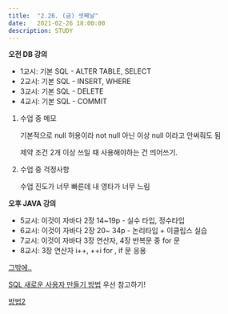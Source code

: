 ```yaml
---
title:  "2.26. (금) 셋째날"
date:   2021-02-26 18:00:00
description: STUDY
---
```




**오전 DB 강의**



- 1교시: 기본 SQL - ALTER TABLE, SELECT
- 2교시: 기본 SQL - INSERT, WHERE
- 3교시: 기본 SQL - DELETE
- 4교시: 기본 SQL - COMMIT 



1. 수업 중 메모

   기본적으로 null 허용이라 not null 아닌 이상 null 이라고 안써줘도 됨

   제약 조건 2개 이상 쓰일 때 사용해야하는 건 띄어쓰기.

   

2. 수업 중 걱정사항

   수업 진도가 너무 빠른데 내 영타가 너무 느림



**오후 JAVA 강의**



- 5교시: 이것이 자바다 2장 14~19p - 실수 타입, 정수타입
- 6교시: 이것이 자바다 2장 20~ 34p - 논리타입 + 이클립스 실습
- 7교시: 이것이 자바다 3장 연산자, 4장 반복문 중 for 문
- 8교시: 3장 연산자 i++, ++i for , if 문 응용





<u>그밖에..</u>

[SQL 새로운 사용자 만들기 방법](https://coding-factory.tistory.com/28) 우선 참고하기!

[방법2](https://m.blog.naver.com/PostView.nhn?blogId=isaac7263&logNo=221359434614&proxyReferer=https:%2F%2Fwww.google.com%2F)